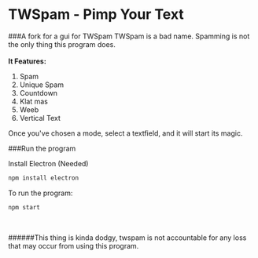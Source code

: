 # TWSpam - Pimp Your Text

###A fork for a gui for TWSpam
TWSpam is a bad name. Spamming is not the only thing this program does.<br><br>
**It Features:**
  1. Spam 
  2. Unique Spam 
  3. Countdown 
  4. Klat mas 
  5. Weeb 
  6. Vertical Text
  
Once you've chosen a mode, select a textfield, and it will start its magic.

###Run the program

Install Electron (Needed)
```bash
npm install electron
```

To run the program:
```bash
npm start
```
  <br>
  
  
######This thing is kinda dodgy, twspam is not accountable for any loss that may occur from using this program.
